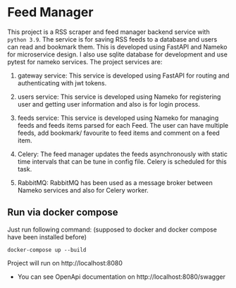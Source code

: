 # Feed Manager
This project is a RSS scraper and feed manager backend service with `python 3.9`. The service is for saving RSS feeds to a database and users can read and bookmark them.
This is developed using FastAPI and Nameko for microservice design. I also use sqlite database for development and use pytest for nameko services.
The project services are:

1. gateway service:
    This service is developed using FastAPI for routing and authenticating with jwt tokens.
   
2. users service:
   This service is developed using Nameko for registering user and getting user information and also is for login process.
   
3. feeds service:
    This service is developed using Nameko for managing feeds and feeds items parsed for each Feed. The user can have multiple feeds, add bookmark/ favourite to feed items and comment on a feed item.
   
4. Celery:
    The feed manager updates the feeds asynchronously with static time intervals that can be tune in config file. Celery is scheduled for this task.

5. RabbitMQ:
    RabbitMQ has been used as a message broker between Nameko services and also for Celery worker. 
 

## Run via docker compose

Just run following command: (supposed to docker and docker compose have been installed before)
```shell script
docker-compose up --build
```
Project will run on http://localhost:8080

* You can see OpenApi documentation on http://localhost:8080/swagger
